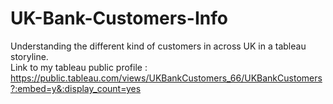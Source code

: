 # UK-Bank-Customers-Info

Understanding the different kind of customers in across UK in a tableau storyline.<br/>
Link to my tableau public profile : https://public.tableau.com/views/UKBankCustomers_66/UKBankCustomers?:embed=y&:display_count=yes
